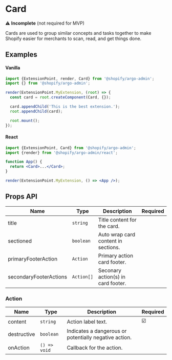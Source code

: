 # Card

⚠️ **Incomplete** (not required for MVP)

Cards are used to group similar concepts and tasks together to make Shopify easier for merchants to scan, read, and get things done.

## Examples

#### Vanilla

```js
import {ExtensionPoint, render, Card} from '@shopify/argo-admin';
import {} from '@shopify/argo-admin';

render(ExtensionPoint.MyExtension, (root) => {
  const card = root.createComponent(Card, {});

  card.appendChild('This is the best extension.');
  root.appendChild(card);

  root.mount();
});
```

#### React

```jsx
import {ExtensionPoint, Card} from '@shopify/argo-admin';
import {render} from '@shopify/argo-admin/react';

function App() {
  return <Card>...</Card>;
}

render(ExtensionPoint.MyExtension, () => <App />);
```

## Props API

| Name                   | Type       | Description                         | Required |
| ---------------------- | ---------- | ----------------------------------- | -------- |
| title                  | `string`   | Title content for the card.         |          |
| sectioned              | `boolean`  | Auto wrap card content in sections. |          |
| primaryFooterAction    | `Action`   | Primary action card footer.         |          |
| secondaryFooterActions | `Action[]` | Seconary action(s) in card footer.  |          |

### Action

| Name        | Type         | Description                                           | Required |
| ----------- | ------------ | ----------------------------------------------------- | -------- |
| content     | `string`     | Action label text.                                    | ☑️       |
| destructive | `boolean`    | Indicates a dangerous or potentially negative action. |          |
| onAction    | `() => void` | Callback for the action.                              |          |
